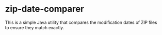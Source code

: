 # zip-date-comparer
This is a simple Java utility that compares the modification dates of ZIP files to ensure they match exactly.

